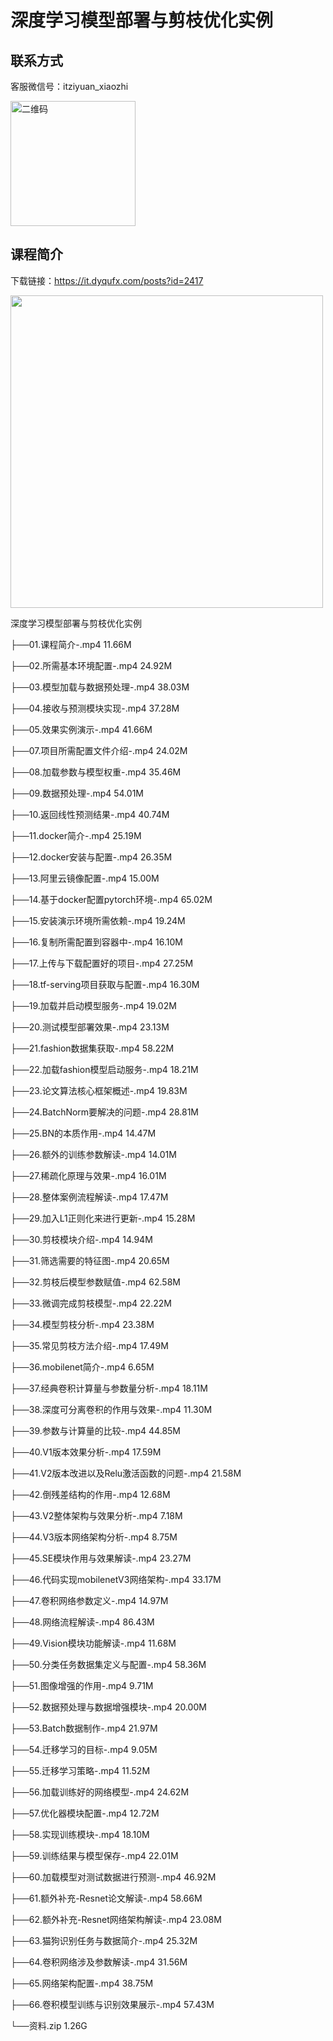 # 深度学习模型部署与剪枝优化实例

## 联系方式

客服微信号：itziyuan_xiaozhi

<img src="https://ziyuanyun.oss-cn-guangzhou.aliyuncs.com/common/20240614073449/666b82192834a.jpg" width="200" height="200" alt="二维码">

## 课程简介

下载链接：https://it.dyqufx.com/posts?id=2417

<img src="https://ziyuanyun.oss-cn-guangzhou.aliyuncs.com/yun/20240515183945/664490f1543ba.jpg" width="500" alt="">

  深度学习模型部署与剪枝优化实例



 ├──01.课程简介-.mp4 11.66M

 ├──02.所需基本环境配置-.mp4 24.92M

 ├──03.模型加载与数据预处理-.mp4 38.03M

 ├──04.接收与预测模块实现-.mp4 37.28M

 ├──05.效果实例演示-.mp4 41.66M

 ├──07.项目所需配置文件介绍-.mp4 24.02M

 ├──08.加载参数与模型权重-.mp4 35.46M

 ├──09.数据预处理-.mp4 54.01M

 ├──10.返回线性预测结果-.mp4 40.74M

 ├──11.docker简介-.mp4 25.19M

 ├──12.docker安装与配置-.mp4 26.35M

 ├──13.阿里云镜像配置-.mp4 15.00M

 ├──14.基于docker配置pytorch环境-.mp4 65.02M

 ├──15.安装演示环境所需依赖-.mp4 19.24M

 ├──16.复制所需配置到容器中-.mp4 16.10M

 ├──17.上传与下载配置好的项目-.mp4 27.25M

 ├──18.tf-serving项目获取与配置-.mp4 16.30M

 ├──19.加载并启动模型服务-.mp4 19.02M

 ├──20.测试模型部署效果-.mp4 23.13M

 ├──21.fashion数据集获取-.mp4 58.22M

 ├──22.加载fashion模型启动服务-.mp4 18.21M

 ├──23.论文算法核心框架概述-.mp4 19.83M

 ├──24.BatchNorm要解决的问题-.mp4 28.81M

 ├──25.BN的本质作用-.mp4 14.47M

 ├──26.额外的训练参数解读-.mp4 14.01M

 ├──27.稀疏化原理与效果-.mp4 16.01M

 ├──28.整体案例流程解读-.mp4 17.47M

 ├──29.加入L1正则化来进行更新-.mp4 15.28M

 ├──30.剪枝模块介绍-.mp4 14.94M

 ├──31.筛选需要的特征图-.mp4 20.65M

 ├──32.剪枝后模型参数赋值-.mp4 62.58M

 ├──33.微调完成剪枝模型-.mp4 22.22M

 ├──34.模型剪枝分析-.mp4 23.38M

 ├──35.常见剪枝方法介绍-.mp4 17.49M

 ├──36.mobilenet简介-.mp4 6.65M

 ├──37.经典卷积计算量与参数量分析-.mp4 18.11M

 ├──38.深度可分离卷积的作用与效果-.mp4 11.30M

 ├──39.参数与计算量的比较-.mp4 44.85M

 ├──40.V1版本效果分析-.mp4 17.59M

 ├──41.V2版本改进以及Relu激活函数的问题-.mp4 21.58M

 ├──42.倒残差结构的作用-.mp4 12.68M

 ├──43.V2整体架构与效果分析-.mp4 7.18M

 ├──44.V3版本网络架构分析-.mp4 8.75M

 ├──45.SE模块作用与效果解读-.mp4 23.27M

 ├──46.代码实现mobilenetV3网络架构-.mp4 33.17M

 ├──47.卷积网络参数定义-.mp4 14.97M

 ├──48.网络流程解读-.mp4 86.43M

 ├──49.Vision模块功能解读-.mp4 11.68M

 ├──50.分类任务数据集定义与配置-.mp4 58.36M

 ├──51.图像增强的作用-.mp4 9.71M

 ├──52.数据预处理与数据增强模块-.mp4 20.00M

 ├──53.Batch数据制作-.mp4 21.97M

 ├──54.迁移学习的目标-.mp4 9.05M

 ├──55.迁移学习策略-.mp4 11.52M

 ├──56.加载训练好的网络模型-.mp4 24.62M

 ├──57.优化器模块配置-.mp4 12.72M

 ├──58.实现训练模块-.mp4 18.10M

 ├──59.训练结果与模型保存-.mp4 22.01M

 ├──60.加载模型对测试数据进行预测-.mp4 46.92M

 ├──61.额外补充-Resnet论文解读-.mp4 58.66M

 ├──62.额外补充-Resnet网络架构解读-.mp4 23.08M

 ├──63.猫狗识别任务与数据简介-.mp4 25.32M

 ├──64.卷积网络涉及参数解读-.mp4 31.56M

 ├──65.网络架构配置-.mp4 38.75M

 ├──66.卷积模型训练与识别效果展示-.mp4 57.43M

 └──资料.zip 1.26G

  